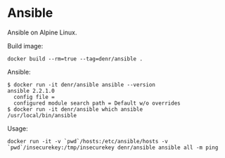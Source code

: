 Ansible
=======

Ansible on Alpine Linux.

Build image:

```
docker build --rm=true --tag=denr/ansible .
```

Ansible:

```
$ docker run -it denr/ansible ansible --version
ansible 2.2.1.0
  config file =
  configured module search path = Default w/o overrides
$ docker run -it denr/ansible which ansible
/usr/local/bin/ansible
```

Usage:

```
docker run -it -v `pwd`/hosts:/etc/ansible/hosts -v `pwd`/insecurekey:/tmp/insecurekey denr/ansible ansible all -m ping
```
